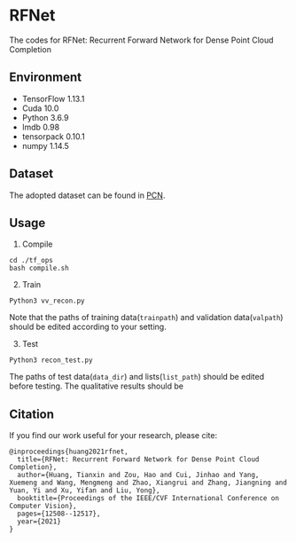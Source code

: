 # RFNet
The codes for RFNet: Recurrent Forward Network for Dense Point Cloud Completion

## Environment
* TensorFlow 1.13.1
* Cuda 10.0
* Python 3.6.9
* lmdb 0.98  
* tensorpack 0.10.1
* numpy 1.14.5

## Dataset
The adopted dataset can be found in [PCN](https://github.com/wentaoyuan/pcn).

## Usage

1. Compile

```
cd ./tf_ops
bash compile.sh
```

2. Train

```
Python3 vv_recon.py
```
Note that the paths of training data(`trainpath`) and validation data(`valpath`) should be edited according to your setting.

3. Test

```
Python3 recon_test.py
```
The paths of test data(`data_dir`) and lists(`list_path`) should be edited before testing.
The qualitative results should be 


## Citation
If you find our work useful for your research, please cite:
```
@inproceedings{huang2021rfnet,
  title={RFNet: Recurrent Forward Network for Dense Point Cloud Completion},
  author={Huang, Tianxin and Zou, Hao and Cui, Jinhao and Yang, Xuemeng and Wang, Mengmeng and Zhao, Xiangrui and Zhang, Jiangning and Yuan, Yi and Xu, Yifan and Liu, Yong},
  booktitle={Proceedings of the IEEE/CVF International Conference on Computer Vision},
  pages={12508--12517},
  year={2021}
}
```
